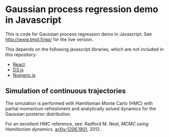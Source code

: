 Gaussian process regression demo in Javascript
==============================================

This is code for Gaussian process regression demo in Javascript. See http://www.tmpl.fi/gp/ for the live version.

This depends on the following javascript libraries, which are not included in this repository:

 * [React](http://facebook.github.io/react/)
 * [D3.js](http://d3js.org)
 * [Numeric.js](http://www.numericjs.com/)


Simulation of continuous trajectories
-------------------------------------

The simulation is performed with Hamiltonian Monte Carlo (HMC) with partial momentum refreshment and analytically solved dynamics for the Gaussian posterior distribution.

For an excellent HMC reference, see: Radford M. Neal, _MCMC using Hamiltonian dynamics_. [arXiv:1206.1901](http://arxiv.org/abs/1206.1901), 2012.

